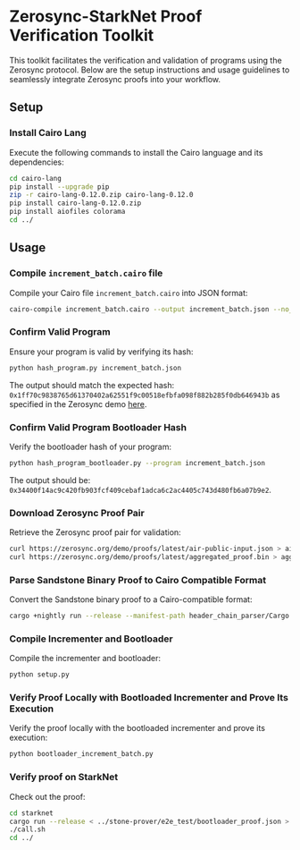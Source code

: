 # Zerosync-StarkNet Proof Verification Toolkit

This toolkit facilitates the verification and validation of programs using the Zerosync protocol. Below are the setup instructions and usage guidelines to seamlessly integrate Zerosync proofs into your workflow.

## Setup

### Install Cairo Lang

Execute the following commands to install the Cairo language and its dependencies:

```bash
cd cairo-lang
pip install --upgrade pip
zip -r cairo-lang-0.12.0.zip cairo-lang-0.12.0
pip install cairo-lang-0.12.0.zip
pip install aiofiles colorama
cd ../
```

## Usage

### Compile `increment_batch.cairo` file

Compile your Cairo file `increment_batch.cairo` into JSON format:

```bash
cairo-compile increment_batch.cairo --output increment_batch.json --no_debug_info --proof_mode
```

### Confirm Valid Program

Ensure your program is valid by verifying its hash:

```bash
python hash_program.py increment_batch.json
```

The output should match the expected hash: `0x1ff70c9838765d61370402a62551f9c00518efbfa098f882b285f0db646943b` as specified in the Zerosync demo [here](https://zerosync.org/demo/).

### Confirm Valid Program Bootloader Hash

Verify the bootloader hash of your program:

```bash
python hash_program_bootloader.py --program increment_batch.json
```

The output should be: `0x34400f14ac9c420fb903fcf409cebaf1adca6c2ac4405c743d480fb6a07b9e2`.

### Download Zerosync Proof Pair

Retrieve the Zerosync proof pair for validation:

```bash
curl https://zerosync.org/demo/proofs/latest/air-public-input.json > air-public-input.json
curl https://zerosync.org/demo/proofs/latest/aggregated_proof.bin > aggregated_proof.bin
```

### Parse Sandstone Binary Proof to Cairo Compatible Format

Convert the Sandstone binary proof to a Cairo-compatible format:

```bash
cargo +nightly run --release --manifest-path header_chain_parser/Cargo.toml aggregated_proof.bin air-public-input.json increment_batch.json increment_batch_proof.json proof
```

### Compile Incrementer and Bootloader

Compile the incrementer and bootloader:

```bash
python setup.py
```

### Verify Proof Locally with Bootloaded Incrementer and Prove Its Execution

Verify the proof locally with the bootloaded incrementer and prove its execution:

```bash
python bootloader_increment_batch.py
```

### Verify proof on StarkNet

Check out the proof:

```bash
cd starknet
cargo run --release < ../stone-prover/e2e_test/bootloader_proof.json > calldata
./call.sh
cd ../
```